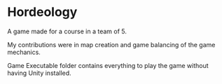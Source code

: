 # Hordeology
A game made for a course in a team of 5.

My contributions were in map creation and game balancing of the game mechanics.

Game Executable folder contains everything to play the game without having Unity installed.
